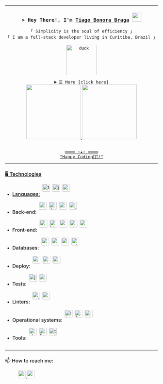 <hr/>

<h3 align="center">
        <samp>&gt; Hey There!, I'm
                <b><a target="_blank" href="https://www.linkedin.com/in/tiagocode/">Tiago Bonora Braga</a>
                <img src="https://raw.githubusercontent.com/kaueMarques/kaueMarques/master/hi.gif" width="30px" height="30px">
                </b>
        </samp>
</h3>

<p align="center">
    <samp>
            「 Simplicity is the soul of efficiency 」
            <br>
            「 I am a full-stack developer living in Curitiba, Brazil 」
            <br>
            <br>
    </samp>
    <img src="./images/duck.gif" alt="duck" height="100px">
</p>

<details align="center">
    <summary> <samp>&#9776; More [click here]</samp></summary>
    <div align="left">
        <h3 style="font-weight: 500">👨‍💻 About me:</h3 style="font-weight: 500">
        <ul>
            <li>
                ## Tiago Bonora Braga!

- 🌱 Desenvolvedor Fullstack.
- 💬 Me considero ágil e consistente em aprender uma nova linguagem e me adaptar a qualquer mudança, pronto para superar qualquer desafio.
Se pudesse me definir em 3 palavras certamente seria: otimista, perseverante e esforçado!
- 📫 Email - ogait.desenvolvedro.jr@gmail.com
- ✔  Linkedin - http://www.linkedin.com/in/tiagocode  

           
    </div>
    <hr/>
   
</details>
        <div align="center">
  <a href="https://github.com/TiagoBonoraBraga">
  <img height="180em" src="https://github-readme-stats.vercel.app/api?username=TiagoBonoraBraga&show_icons=true&theme=dracula&include_all_commits=true&count_private=true"/>
  <img height="180em" src="https://github-readme-stats.vercel.app/api/top-langs/?username=TiagoBonoraBraga&layout=compact&langs_count=7&theme=dracula"/>
</div>

<br>

<samp>
    <p align="center">
        ════ ⋆★⋆ ════
        <br>
        "Happy Coding👨‍💻!"
    </p>
</samp>

<hr/>

<h3 style="font-weight: 500" style="font-weight: 400">🖥️ Technologies</h3 style="font-weight: 500">
<ul>
    <li>
        <div style="display: flex; align-content: center; gap: 8px">
            <h3 style="font-weight: 500">Languages:</h3 style="font-weight: 500">
            <a href="https://www.typescriptlang.org/" target="_blank">
                <img src="https://img.shields.io/badge/TypeScript-007ACC?style=for-the-badge&logo=typescript&logoColor=white" alt="typescript" style="border-radius: 8%; height: 25px"/>
            </a>
            <a href="https://www.javascript.com" target="_blank">
                <img src="https://img.shields.io/badge/JavaScript-F7DF1E?style=for-the-badge&logo=javascript&logoColor=black" alt="javascript" style="border-radius: 8%; height: 25px"/>
            </a>
            <a href="https://www.cprogramming.com" target="_blank">
                <img src="https://img.shields.io/badge/C-00599C?style=for-the-badge&logo=c&logoColor=white" alt="c" style="border-radius: 8%; height: 25px"/>
            </a>
        </div>
    </li>
    <li>
        <div style="display: flex; align-content: center; gap: 8px">
            <h3 style="font-weight: 500">Back-end:</h3 style="font-weight: 500">
            <a href="https://nodejs.org/en/about/" target="_blank">
                <img src="https://img.shields.io/badge/Node.js-43853D?style=for-the-badge&logo=node.js&logoColor=white" alt="nodejs" style="border-radius: 8%; height: 25px"/>
            </a>
            <a href="https://www.docker.com" target="_blank">
                <img src="https://img.shields.io/badge/docker-%230db7ed.svg?style=for-the-badge&logo=docker&logoColor=white" alt="docker" style="border-radius: 8%; height: 25px"/>
            </a>
            <a href="https://expressjs.com" target="_blank">
                <img src="https://img.shields.io/badge/Express.js-404D59?style=for-the-badge" alt="express" style="border-radius: 8%; height: 25px"/>
            </a>
            <a href="https://www.nginx.com" target="_blank">
                <img src="https://img.shields.io/badge/nginx-%23009639.svg?style=for-the-badge&logo=nginx&logoColor=white" alt="nginx" style="border-radius: 8%; height: 25px"/>
            </a>
        </div>
    </li>
    <li>
        <div style="display: flex; align-content: center; gap: 8px">
            <h3 style="font-weight: 500">Front-end:</h3 style="font-weight: 500">
            <a href="https://reactjs.org" target="_blank">
                <img src="https://img.shields.io/badge/React-20232A?style=for-the-badge&logo=react&logoColor=61DAFB" alt="react" style="border-radius: 8%; height: 25px"/>
            </a>
            <a href="https://developer.mozilla.org/en-US/docs/Web/HTML" target="_blank">
                <img src="https://img.shields.io/badge/HTML5-E34F26?style=for-the-badge&logo=html5&logoColor=white" alt="html" style="border-radius: 8%; height: 25px"/>
            </a>
            <a href="https://developer.mozilla.org/en-US/docs/Web/CSS" target="_blank">
                <img src="https://img.shields.io/badge/CSS3-1572B6?style=for-the-badge&logo=css3&logoColor=white" alt="css" style="border-radius: 8%; height: 25px"/>
            </a>
            <a href="https://styled-components.com" target="_blank">
                <img src="https://img.shields.io/badge/styled--components-DB7093?style=for-the-badge&logo=styled-components&logoColor=white" alt="styled-components" style="border-radius: 8%; height: 25px"/>
            </a>
            <a href="https://mui.com" target="_blank">
                <img src="https://camo.githubusercontent.com/817fc7ba268e7e1fa114cbc4328bb326913cf392f5e2077ccc7b5f0e90a77109/68747470733a2f2f696d672e736869656c64732e696f2f62616467652f4d6174657269616c25323055492d3030374646463f7374796c653d666f722d7468652d6261646765266c6f676f3d6d7569266c6f676f436f6c6f723d7768697465" alt="material-ui" style="border-radius: 8%; height: 25px"/>
            </a>
        </div>
    </li>
    <li>
        <div style="display: flex; align-content: center; gap: 8px">
            <h3 style="font-weight: 500">Databases:</h3 style="font-weight: 500">
            <a href="https://www.postgresql.org" target="_blank">
                <img src="https://img.shields.io/badge/PostgreSQL-316192?style=for-the-badge&logo=postgresql&logoColor=white" alt="postgres" style="border-radius: 8%; height: 25px"/>
            </a>
            <a href="https://www.mongodb.com" target="_blank">
                <img src="https://img.shields.io/badge/MongoDB-4EA94B?style=for-the-badge&logo=mongodb&logoColor=white" alt="mongo" style="border-radius: 8%; height: 25px"/>
            </a>
            <a href="https://redis.io" target="_blank">
                <img src="https://img.shields.io/badge/redis-%23DD0031.svg?&style=for-the-badge&logo=redis&logoColor=white" alt="redis" style="border-radius: 8%; height: 25px"/>
            </a>
            <a href="https://www.prisma.io" target="_blank">
                <img src="https://img.shields.io/badge/Prisma-3982CE?style=for-the-badge&logo=Prisma&logoColor=white" alt="prisma" style="border-radius: 8%; height: 25px"/>
            </a>
        </div>
    </li>
    <li>
        <div style="display: flex; align-content: center; gap: 8px">
            <h3 style="font-weight: 500">Deploy:</h3 style="font-weight: 500">
            <a href="https://aws.amazon.com" target="_blank">
                <img src="https://img.shields.io/badge/Amazon_AWS-232F3E?style=for-the-badge&logo=amazon-aws&logoColor=white" alt="aws" style="border-radius: 8%; height: 25px"/>
            </a>
            <a href="https://www.heroku.com" target="_blank">
                <img src="https://img.shields.io/badge/Heroku-430098?style=for-the-badge&logo=heroku&logoColor=white" alt="heroku" style="border-radius: 8%; height: 25px"/>
            </a>
            <a href="https://vercel.com" target="_blank">
                <img src="https://img.shields.io/badge/Vercel-000000?style=for-the-badge&logo=vercel&logoColor=white" alt="vercel" style="border-radius: 8%; height: 25px"/>
            </a>
        </div>
    </li>
    <li>
        <div style="display: flex; align-content: center; gap: 8px">
            <h3 style="font-weight: 500">Tests:</h3 style="font-weight: 500">
            <a href="https://jestjs.io" target="_blank">
                <img src="https://img.shields.io/badge/Jest-323330?style=for-the-badge&logo=Jest&logoColor=white" alt="jest" style="border-radius: 8%; height: 25px"/>
            </a>
            <a href="https://www.cprogramming.com" target="_blank">
                <img src="https://img.shields.io/badge/-cypress-%23E5E5E5?style=for-the-badge&logo=cypress&logoColor=058a5e" alt="cypress" style="border-radius: 8%; height: 25px"/>
            </a>
        </div>
    </li>
    <li>
        <div style="display: flex; align-content: center; gap: 8px">
            <h3 style="font-weight: 500">Linters:</h3 style="font-weight: 500">
            <a href="https://www.npmjs.com/package/eslit" target="_blank">
                <img src="https://img.shields.io/badge/eslint-3A33D1?style=for-the-badge&logo=eslint&logoColor=white" alt="eslint" style="border-radius: 8%; height: 25px"/>
            </a>
            <a href="https://prettier.io" target="_blank">
                <img src="https://img.shields.io/badge/prettier-1A2C34?style=for-the-badge&logo=prettier&logoColor=F7BA3E" alt="prettier" style="border-radius: 8%; height: 25px"/>
            </a>
        </div>
    </li>
    <li>
        <div style="display: flex; align-content: center; gap: 8px">
            <h3 style="font-weight: 500">Operational systems:</h3 style="font-weight: 500">
            <a href="https://ubuntu.com" target="_blank">
                <img src="https://img.shields.io/badge/Linux-FCC624?style=for-the-badge&logo=linux&logoColor=black" alt="linux" style="border-radius: 8%; height: 25px"/>
            </a>
            <a href="https://www.freebsd.org" target="_blank">
                <img src="https://img.shields.io/badge/freebsd-AB2B28?style=for-the-badge&logo=freebsd&logoColor=white" alt="freebsd" style="border-radius: 8%; height: 25px"/>
            </a>
            <a href="https://docs.microsoft.com/en-us/windows/wsl/install" target="_blank">
                <img src="https://img.shields.io/badge/WSL-blue?style=for-the-badge&logo=windows&logoColor=white" alt="wsl" style="border-radius: 8%; height: 25px"/>
            </a>
        </div>
    <li>
        <div style="display: flex; align-content: center; gap: 8px">
            <h3 style="font-weight: 500">Tools:</h3 style="font-weight: 500">
            <a href="https://www.typescriptlang.org/" target="_blank">
                <img src="https://img.shields.io/badge/Slack-4A154B?style=for-the-badge&logo=slack&logoColor=white" alt="slack" style="border-radius: 8%; height: 25px"/>
            </a>
            <a href="https://www.figma.com" target="_blank">
                <img src="https://img.shields.io/badge/Figma-F24E1E?style=for-the-badge&logo=figma&logoColor=white" alt="figma" style="border-radius: 8%; height: 25px"/>
            </a>
            <a href="https://trello.com" target="_blank">
                <img src="https://img.shields.io/badge/Trello-0052CC?style=for-the-badge&logo=trello&logoColor=white" alt="trello" style="border-radius: 8%; height: 25px"/>
            </a>
        </div>
    </li>
</ul>

<hr/>

<h3 style="font-weight: 500">📫 How to reach me:</h3 style="font-weight: 500">
&nbsp&nbsp&nbsp&nbsp&nbsp&nbsp&nbsp&nbsp&nbsp&nbsp
<a
    href="https://wa.me/5541999842243?text=Hello%20Vitor,%20I%20saw%20your%20github%20profile" 
    alt="WhatsApp"
    target="_blank"
>
    <img src="https://img.shields.io/badge/WhatsApp-25D366?style=for-the-badge&logo=whatsapp&logoColor=white" style="border-radius: 8%; height: 25px"/>
</a>
<a
    href="https://www.linkedin.com/in/tiagocode/" 
    alt="LinkedIn"
    target="_blank"
>
    <img src="https://img.shields.io/badge/LinkedIn-0077B5?style=for-the-badge&logo=linkedin&logoColor=white" style="border-radius: 8%; height: 25px"/>
</a>

   




  
  ##
  

